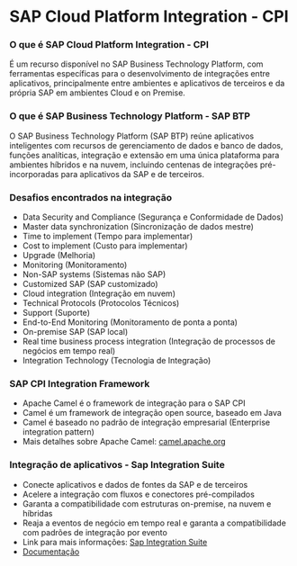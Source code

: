 # SAP Cloud Platform Integration - CPI

### O que é SAP Cloud Platform Integration - CPI

É um recurso disponível no SAP Business Technology Platform, com ferramentas específicas para o desenvolvimento de integrações
entre aplicativos, principalmente entre ambientes e aplicativos de terceiros e da própria SAP em ambientes Cloud
e on Premise.

### O que é SAP Business Technology Platform - SAP BTP

O SAP Business Technology Platform (SAP BTP) reúne aplicativos inteligentes com recursos de gerenciamento 
de dados e banco de dados, funções analíticas, integração e extensão em uma única plataforma para ambientes 
híbridos e na nuvem, incluindo centenas de integrações pré-incorporadas para aplicativos da SAP e de terceiros. 

### Desafios encontrados na integração

- Data Security and Compliance (Segurança e Conformidade de Dados)
- Master data synchronization (Sincronização de dados mestre)
- Time to implement (Tempo para implementar)
- Cost to implement (Custo para implementar)
- Upgrade (Melhoria)
- Monitoring (Monitoramento)
- Non-SAP systems (Sistemas não SAP)
- Customized SAP (SAP customizado)
- Cloud integration (Integração em nuvem)
- Technical Protocols (Protocolos Técnicos)
- Support (Suporte)
- End-to-End Monitoring (Monitoramento de ponta a ponta)
- On-premise SAP (SAP local)
- Real time business process integration (Integração de processos de negócios em tempo real)
- Integration Technology (Tecnologia de Integração)

### SAP CPI Integration Framework

- Apache Camel é o framework de integração para o SAP CPI
- Camel é um framework de integração open source, baseado em Java
- Camel é baseado no padrão de integração empresarial (Enterprise integration pattern)
- Mais detalhes sobre Apache Camel: [camel.apache.org](https://camel.apache.org/)

### Integração de aplicativos - Sap Integration Suite

- Conecte aplicativos e dados de fontes da SAP e de terceiros
- Acelere a integração com fluxos e conectores pré-compilados​
- Garanta a compatibilidade com estruturas on-premise, na nuvem e híbridas​
- Reaja a eventos de negócio em tempo real e garanta a compatibilidade com padrões de integração por evento
- Link para mais informações: [Sap Integration Suite](https://www.sap.com/brazil/products/integration-suite.html)
- [Documentação](https://help.sap.com/docs/SAP_CLOUD_PLATFORM_INTEGRATION_SUITE/51ab953548be4459bfe8539ecaeee98d/5cc6987511104c418b7cb4c25f3d9cb0.html?locale=en-US)​
